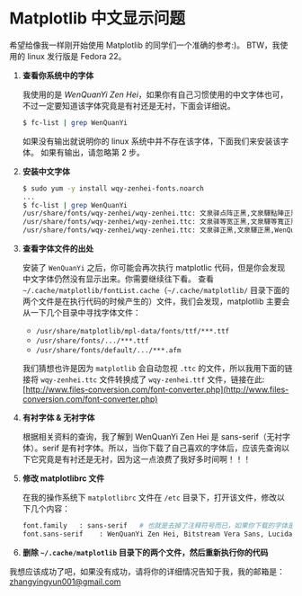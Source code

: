 # Matplotlib 中文显示问题

希望给像我一样刚开始使用 Matplotlib 的同学们一个准确的参考:)。
BTW，我使用的 linux 发行版是 Fedora 22。

1. **查看你系统中的字体**

   我使用的是 *WenQuanYi Zen Hei*，如果你有自己习惯使用的中文字体也可，不过一定要知道该字体究竟是有衬还是无衬，下面会详细说。
   ~~~ bash
   $ fc-list | grep WenQuanYi
   ~~~

   如果没有输出就说明你的 linux 系统中并不存在该字体，下面我们来安装该字体。
   如果有输出，请忽略第 2 步。

2. **安装中文字体**
   ~~~ bash
   $ sudo yum -y install wqy-zenhei-fonts.noarch
   ...
   $ fc-list | grep WenQuanYi
   /usr/share/fonts/wqy-zenhei/wqy-zenhei.ttc: 文泉驿点阵正黑,文泉驛點陣正黑,WenQuanYi Zen Hei Sharp:style=Regular
   /usr/share/fonts/wqy-zenhei/wqy-zenhei.ttc: 文泉驿等宽正黑,文泉驛等寬正黑,WenQuanYi Zen Hei Mono:style=Regular
   /usr/share/fonts/wqy-zenhei/wqy-zenhei.ttc: 文泉驿正黑,文泉驛正黑,WenQuanYi Zen Hei:style=Regularv
   ~~~
   
3. **查看字体文件的出处**

   安装了 `WenQuanYi` 之后，你可能会再次执行 matplotlic 代码，但是你会发现中文字体仍然没有显示出来。你需要继续往下看。
   查看 `~/.cache/matplotlib/fontList.cache`（`~/.cache/matplotlib/` 目录下面的两个文件是在执行代码的时候产生的）文件，我们会发现，matplotlib 主要会从一下几个目录中寻找字体文件：
   * `/usr/share/matplotlib/mpl-data/fonts/ttf/***.ttf`
   * `/usr/share/fonts/.../***.ttf`
   * `/usr/share/fonts/default/.../***.afm`

   我们猜想也许是因为 `matplotlib` 会自动忽视 `.ttc` 的文件，所以我用下面的链接将 `wqy-zenhei.ttc` 文件转换成了 `wqy-zenhei.ttf` 文件，链接在此:[http://www.files-conversion.com/font-converter.php](http://www.files-conversion.com/font-converter.php)

4. **有衬字体 & 无衬字体**

   根据相关资料的查询，我了解到 WenQuanYi Zen Hei 是 sans-serif（无衬字体）。serif 是有衬字体。所以，当你下载了自己喜欢的字体后，应该先查询以下它究竟是有衬还是无衬，因为这一点浪费了我好多时间啊！！！

5. **修改 matplotlibrc 文件**

   在我的操作系统下 `matplotlibrc` 文件在 `/etc` 目录下，打开该文件，修改以下几个内容：
   ~~~ bash
   font.family   : sans-serif   # 也就是去掉了注释符号而已，如果你下载的字体是有衬字体，这里要填写 serif
   font.sans-serif    : WenQuanYi Zen Hei, Bitstream Vera Sans, Lucida Grande, Verdana, Geneva, Lucid, Arial, Helvetica, Avant Garde, sans-serif   # 同样，这里也是去掉注释符号，但是如果你下载的字体是有衬字体，就要将 font.serif 的注释去掉，而不是现在这个，然后在添加上 WenQuanYi Zen Hei。

6. **删除 `~/.cache/matplotlib` 目录下的两个文件，然后重新执行你的代码**

我想应该成功了吧，如果没有成功，请将你的详细情况告知于我，我的邮箱是：zhangyingyun001@gmail.com
